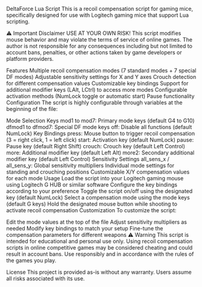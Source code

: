 DeltaForce Lua Script
This is a recoil compensation script for gaming mice, specifically designed for use with Logitech gaming mice that support Lua scripting.

⚠️ Important Disclaimer
USE AT YOUR OWN RISK! This script modifies mouse behavior and may violate the terms of service of online games. The author is not responsible for any consequences including but not limited to account bans, penalties, or other actions taken by game developers or platform providers.

Features
Multiple recoil compensation modes (7 standard modes + 7 special DF modes)
Adjustable sensitivity settings for X and Y axes
Crouch detection for different compensation values
Customizable key bindings
Support for additional modifier keys (LAlt, LCtrl) to access more modes
Configurable activation methods (NumLock toggle or automatic start)
Pause functionality
Configuration
The script is highly configurable through variables at the beginning of the file:

Mode Selection Keys
mod1 to mod7: Primary mode keys (default G4 to G10)
dfmod1 to dfmod7: Special DF mode keys
off: Disable all functions (default NumLock)
Key Bindings
press: Mouse button to trigger recoil compensation (3 = right click, 1 = left click)
start: Activation key (default NumLock)
pause: Pause key (default Right Shift)
crouch: Crouch key (default Left Control)
more: Additional modifier key (default Left Alt)
more2: Secondary additional modifier key (default Left Control)
Sensitivity Settings
all_sens_x / all_sens_y: Global sensitivity multipliers
Individual mode settings for standing and crouching positions
Customizable X/Y compensation values for each mode
Usage
Load the script into your Logitech gaming mouse using Logitech G HUB or similar software
Configure the key bindings according to your preference
Toggle the script on/off using the designated key (default NumLock)
Select a compensation mode using the mode keys (default G keys)
Hold the designated mouse button while shooting to activate recoil compensation
Customization
To customize the script:

Edit the mode values at the top of the file
Adjust sensitivity multipliers as needed
Modify key bindings to match your setup
Fine-tune the compensation parameters for different weapons
⚠️ Warning
This script is intended for educational and personal use only. Using recoil compensation scripts in online competitive games may be considered cheating and could result in account bans. Use responsibly and in accordance with the rules of the games you play.

License
This project is provided as-is without any warranty. Users assume all risks associated with its use.
